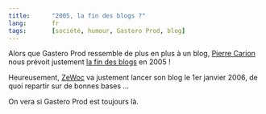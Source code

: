 ```yaml
--- 
title:      "2005, la fin des blogs ?" 
lang:       fr 
tags:       [société, humour, Gastero Prod, blog]
---
```


Alors que Gastero Prod ressemble de plus en plus à un blog, [Pierre Carion](http://www.pierrecarion.com/) nous prévoit justement [la fin des blogs](http://www.pierrecarion.com/blog/archives/2005/01/03/2057.html) en 2005 !


Heureusement, [ZeWoc](http://www.zewoc.com/) va justement lancer son blog le 1er janvier 2006, de quoi repartir sur de bonnes bases ...

On vera si Gastero Prod est toujours là.
